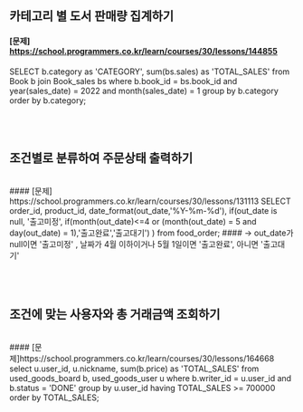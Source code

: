 ## 카테고리 별 도서 판매량 집계하기


#### [문제] https://school.programmers.co.kr/learn/courses/30/lessons/144855
SELECT  b.category as 'CATEGORY', sum(bs.sales) as 'TOTAL_SALES'
from Book b join Book_sales bs
where b.book_id = bs.book_id and year(sales_date) = 2022 and month(sales_date) = 1
group by b.category
order by b.category;

<br><br>

## 조건별로 분류하여 주문상태 출력하기
<br>
#### [문제] https://school.programmers.co.kr/learn/courses/30/lessons/131113
SELECT order_id, product_id, date_format(out_date,'%Y-%m-%d'), 
if(out_date is null, '출고미정', 
    if(month(out_date)<=4 or (month(out_date) = 5 and day(out_date) = 1),'출고완료','출고대기')
  )
from food_order;
#### → out_date가 null이면 '출고미정' , 날짜가 4월 이하이거나 5월 1일이면 '출고완료', 아니면 '출고대기'

<br><br>

## 조건에 맞는 사용자와 총 거래금액 조회하기
<br>
#### [문제]https://school.programmers.co.kr/learn/courses/30/lessons/164668
select u.user_id, u.nickname, sum(b.price) as 'TOTAL_SALES'
from used_goods_board b, used_goods_user u
where b.writer_id = u.user_id and b.status = 'DONE'
group by u.user_id
having TOTAL_SALES >= 700000
order by TOTAL_SALES;
